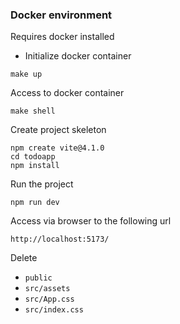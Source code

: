 ### Docker environment

Requires docker installed

- Initialize docker container

```
make up
```

Access to docker container

```
make shell
```

Create project skeleton

```
npm create vite@4.1.0
cd todoapp
npm install
```

Run the project

```
npm run dev
```

Access via browser to the following url

```
http://localhost:5173/
```

Delete

- `public`
- `src/assets`
- `src/App.css`
- `src/index.css`

